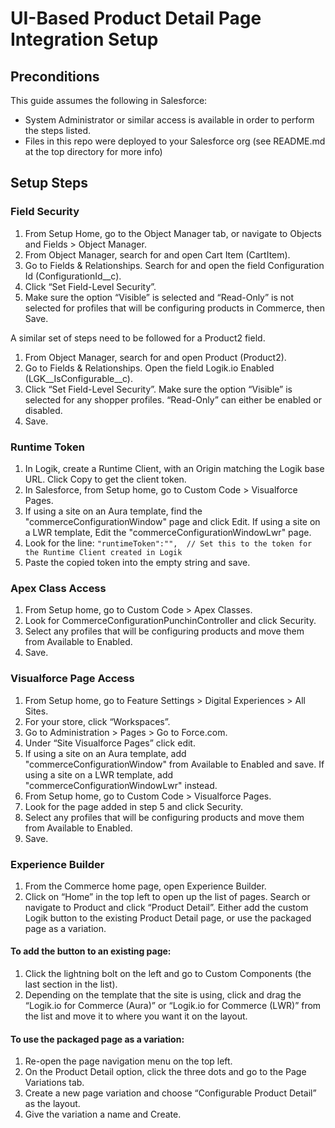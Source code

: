 # UI-Based Product Detail Page Integration Setup

## Preconditions
This guide assumes the following in Salesforce:
- System Administrator or similar access is available in order to perform the steps listed.
- Files in this repo were deployed to your Salesforce org (see README.md at the top directory for more info)

## Setup Steps
### Field Security
1. From Setup Home, go to the Object Manager tab, or navigate to Objects and Fields > Object Manager.
2. From Object Manager, search for and open Cart Item (CartItem).
3. Go to Fields & Relationships. Search for and open the field Configuration Id (ConfigurationId__c).
4. Click “Set Field-Level Security”.
5. Make sure the option “Visible” is selected and “Read-Only” is not selected for profiles that will be configuring products in Commerce, then Save.

A similar set of steps need to be followed for a Product2 field.
1. From Object Manager, search for and open Product (Product2).
2. Go to Fields & Relationships. Open the field Logik.io Enabled (LGK__IsConfigurable__c).
3. Click “Set Field-Level Security”. Make sure the option “Visible” is selected for any shopper profiles. “Read-Only” can either be enabled or disabled.
4. Save.
   
### Runtime Token
1. In Logik, create a Runtime Client, with an Origin matching the Logik base URL. Click Copy to get the client token.
2. In Salesforce, from Setup home, go to Custom Code > Visualforce Pages.
3. If using a site on an Aura template, find the "commerceConfigurationWindow" page and click Edit. If using a site on a LWR template, Edit the "commerceConfigurationWindowLwr" page.
4. Look for the line: `"runtimeToken":"",  // Set this to the token for the Runtime Client created in Logik`
5. Paste the copied token into the empty string and save.

### Apex Class Access
1. From Setup home, go to Custom Code > Apex Classes.
2. Look for CommerceConfigurationPunchinController and click Security.
3. Select any profiles that will be configuring products and move them from Available to Enabled.
4. Save.

### Visualforce Page Access
1. From Setup home, go to Feature Settings > Digital Experiences > All Sites.
2. For your store, click “Workspaces”.
3. Go to Administration > Pages > Go to Force.com.
4. Under “Site Visualforce Pages” click edit.
5. If using a site on an Aura template, add "commerceConfigurationWindow" from Available to Enabled and save. If using a site on a LWR template, add "commerceConfigurationWindowLwr" instead.
6. From Setup home, go to Custom Code > Visualforce Pages.
7. Look for the page added in step 5 and click Security.
8. Select any profiles that will be configuring products and move them from Available to Enabled.
9. Save.

### Experience Builder
1. From the Commerce home page, open Experience Builder.
2. Click on “Home” in the top left to open up the list of pages. Search or navigate to Product and click “Product Detail”. Either add the custom Logik button to the existing Product Detail page, or use the packaged page as a variation.
#### To add the button to an existing page:
1. Click the lightning bolt on the left and go to Custom Components (the last section in the list).
2. Depending on the template that the site is using, click and drag the “Logik.io for Commerce (Aura)” or “Logik.io for Commerce (LWR)” from the list and move it to where you want it on the layout.

#### To use the packaged page as a variation:
1. Re-open the page navigation menu on the top left.
2. On the Product Detail option, click the three dots and go to the Page Variations tab.
3. Create a new page variation and choose “Configurable Product Detail” as the layout.
4. Give the variation a name and Create.
